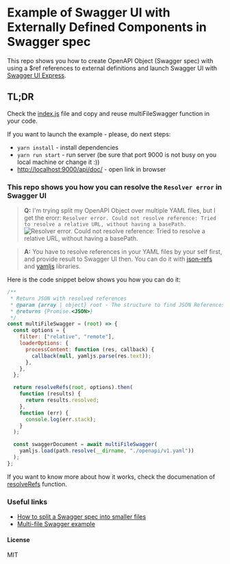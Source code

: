 # Example of Swagger UI with Externally Defined Components in Swagger spec

This repo shows you how to create OpenAPI Object (Swagger spec) with using a $ref references to external definitions and launch Swagger UI with [Swagger UI Express](https://www.npmjs.com/package/swagger-ui-express).

## TL;DR

Check the [index.js](https://github.com/chuve/swagger-multi-file-spec/blob/master/index.js) file and copy and reuse multiFileSwagger function in your code.

If you want to launch the example - please, do next steps:

- `yarn install` - install dependencies
- `yarn run start` - run server (be sure that port 9000 is not busy on you local machine or change it :))
- [http://localhost:9000/api/doc/](http://localhost:9000/api/doc/) - open link in browser

### This repo shows you how you can resolve the  `Resolver error` in Swagger UI

> **Q:** I'm trying split my OpenAPI Object over multiple YAML files, but I get the erorr: `Resolver error. Could not resolve reference: Tried to resolve a relative URL, without having a basePath.`
![Resolver error. Could not resolve reference: Tried to resolve a relative URL, without having a basePath.](https://github.com/chuve/swagger-multi-file-spec/blob/master/screenshots/issue.png)

> **A:** You have to resolve references in your YAML files by your self first, and provide result to Swagger UI then.
> You can do it with [json-refs](https://www.npmjs.com/package/json-refs) and [yamljs](https://www.npmjs.com/package/yamljs) libraries.

Here is the code snippet below shows you how you can do it:

```javascript
/**
 * Return JSON with resolved references
 * @param {array | object} root - The structure to find JSON References within (Swagger spec)
 * @returns {Promise.<JSON>}
 */
const multiFileSwagger = (root) => {
  const options = {
    filter: ["relative", "remote"],
    loaderOptions: {
      processContent: function (res, callback) {
        callback(null, yamljs.parse(res.text));
      },
    },
  };

  return resolveRefs(root, options).then(
    function (results) {
      return results.resolved;
    },
    function (err) {
      console.log(err.stack);
    }
  );

  const swaggerDocument = await multiFileSwagger(
    yamljs.load(path.resolve(__dirname, "./openapi/v1.yaml"))
  );
};
```

If you want to know more about how it works, check the documenation of [resolveRefs](https://github.com/whitlockjc/json-refs/blob/master/docs/API.md#module_json-refs.resolveRefs) function.

### Useful links

- [How to split a Swagger spec into smaller files](https://azimi.me/2015/07/16/split-swagger-into-smaller-files.html)
- [Multi-file Swagger example](https://github.com/mohsen1/multi-file-swagger-example)

#### License

MIT
